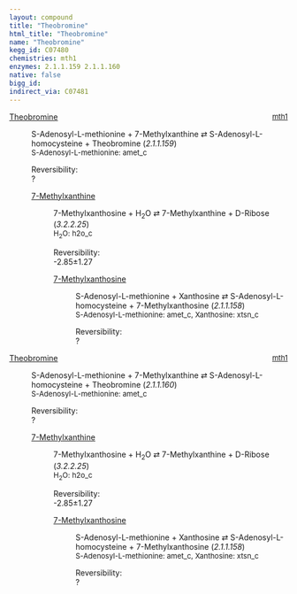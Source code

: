 ```yaml
---
layout: compound
title: "Theobromine"
html_title: "Theobromine"
name: "Theobromine"
kegg_id: C07480
chemistries: mth1
enzymes: 2.1.1.159 2.1.1.160
native: false
bigg_id:
indirect_via: C07481
---
```

<dl><dt class='rs-product'><a href='{{ site.url }}{{ site.baseurl }}/compounds/C07480' class='link-dark' data-bs-toggle='tooltip' data-bs-html='true' data-bs-title='KEGG: C07480'>Theobromine</a><span style='float: right; max-width: 40%'><a href='{{ site.url }}{{ site.baseurl }}/chemistries/mth1' class='link-dark opacity-50' style='font-size: small; word-wrap: anywhere;'>mth1</a></span></dt><dd><p>S-Adenosyl-L-methionine + 7-Methylxanthine &#8644; S-Adenosyl-L-homocysteine + Theobromine (<i>2.1.1.159</i>)<br /><span style='font-size: small;'><span data-bs-toggle='tooltip' data-bs-html='true' data-bs-title='KEGG: C00019'>S-Adenosyl-L-methionine</span>: amet_c</span><br /><div class="reversibility_info">Reversibility: <div class="progress"><div class="progress-bar bg-light" role="progressbar" style="width: 100%" aria-valuenow="0" aria-valuemin="0" aria-valuemax="100"></div></div><span>?</span><div class="progress"><div class="progress-bar bg-light" role="progressbar" style="width: 100%" aria-valuenow="0" aria-valuemin="0" aria-valuemax="10"></div></div></div></p><dl><dt><a href='{{ site.url }}{{ site.baseurl }}/compounds/C16353' class='link-dark' data-bs-toggle='tooltip' data-bs-html='true' data-bs-title='KEGG: C16353'>7-Methylxanthine</a><span style='float: right; max-width: 40%'><a href='{{ site.url }}{{ site.baseurl }}/chemistries/None' class='link-dark opacity-50' style='font-size: small; word-wrap: anywhere;'></a></span></dt><dd><p>7-Methylxanthosine + H<sub>2</sub>O &#8644; 7-Methylxanthine + D-Ribose (<i>3.2.2.25</i>)<br /><span style='font-size: small;'><span data-bs-toggle='tooltip' data-bs-html='true' data-bs-title='KEGG: C00001'>H<sub>2</sub>O</span>: h2o_c</span><br /><div class="reversibility_info">Reversibility: <div class="progress" style="flex-direction: row-reverse;"><div class="progress-bar bg-success" role="progressbar" style="width: 28.46%" aria-valuenow="-2.8458156864449307" aria-valuemin="0" aria-valuemax="10"></div><div class="progress-bar bg-warning" role="progressbar" style="width: 12.70%" aria-valuenow="-2.8458156864449307" aria-valuemin="0" aria-valuemax="10"></div></div><span>-2.85&plusmn;1.27</span><div class="progress"><div class="progress-bar bg-danger" role="progressbar" style="width: 0%" aria-valuenow="-2.8458156864449307" aria-valuemin="0" aria-valuemax="10"></div></div></div></p><dl><dt><a href='{{ site.url }}{{ site.baseurl }}/compounds/C16352' class='link-dark' data-bs-toggle='tooltip' data-bs-html='true' data-bs-title='KEGG: C16352'>7-Methylxanthosine</a><span style='float: right; max-width: 40%'><a href='{{ site.url }}{{ site.baseurl }}/chemistries/None' class='link-dark opacity-50' style='font-size: small; word-wrap: anywhere;'></a></span></dt><dd><p>S-Adenosyl-L-methionine + Xanthosine &#8644; S-Adenosyl-L-homocysteine + 7-Methylxanthosine (<i>2.1.1.158</i>)<br /><span style='font-size: small;'><span data-bs-toggle='tooltip' data-bs-html='true' data-bs-title='KEGG: C00019'>S-Adenosyl-L-methionine</span>: amet_c, <span data-bs-toggle='tooltip' data-bs-html='true' data-bs-title='KEGG: C01762'>Xanthosine</span>: xtsn_c</span><br /><div class="reversibility_info">Reversibility: <div class="progress"><div class="progress-bar bg-light" role="progressbar" style="width: 100%" aria-valuenow="0" aria-valuemin="0" aria-valuemax="100"></div></div><span>?</span><div class="progress"><div class="progress-bar bg-light" role="progressbar" style="width: 100%" aria-valuenow="0" aria-valuemin="0" aria-valuemax="10"></div></div></div></p><dl></dl></dd></dl></dd></dl></dd></dl><dl><dt class='rs-product'><a href='{{ site.url }}{{ site.baseurl }}/compounds/C07480' class='link-dark' data-bs-toggle='tooltip' data-bs-html='true' data-bs-title='KEGG: C07480'>Theobromine</a><span style='float: right; max-width: 40%'><a href='{{ site.url }}{{ site.baseurl }}/chemistries/mth1' class='link-dark opacity-50' style='font-size: small; word-wrap: anywhere;'>mth1</a></span></dt><dd><p>S-Adenosyl-L-methionine + 7-Methylxanthine &#8644; S-Adenosyl-L-homocysteine + Theobromine (<i>2.1.1.160</i>)<br /><span style='font-size: small;'><span data-bs-toggle='tooltip' data-bs-html='true' data-bs-title='KEGG: C00019'>S-Adenosyl-L-methionine</span>: amet_c</span><br /><div class="reversibility_info">Reversibility: <div class="progress"><div class="progress-bar bg-light" role="progressbar" style="width: 100%" aria-valuenow="0" aria-valuemin="0" aria-valuemax="100"></div></div><span>?</span><div class="progress"><div class="progress-bar bg-light" role="progressbar" style="width: 100%" aria-valuenow="0" aria-valuemin="0" aria-valuemax="10"></div></div></div></p><dl><dt><a href='{{ site.url }}{{ site.baseurl }}/compounds/C16353' class='link-dark' data-bs-toggle='tooltip' data-bs-html='true' data-bs-title='KEGG: C16353'>7-Methylxanthine</a><span style='float: right; max-width: 40%'><a href='{{ site.url }}{{ site.baseurl }}/chemistries/None' class='link-dark opacity-50' style='font-size: small; word-wrap: anywhere;'></a></span></dt><dd><p>7-Methylxanthosine + H<sub>2</sub>O &#8644; 7-Methylxanthine + D-Ribose (<i>3.2.2.25</i>)<br /><span style='font-size: small;'><span data-bs-toggle='tooltip' data-bs-html='true' data-bs-title='KEGG: C00001'>H<sub>2</sub>O</span>: h2o_c</span><br /><div class="reversibility_info">Reversibility: <div class="progress" style="flex-direction: row-reverse;"><div class="progress-bar bg-success" role="progressbar" style="width: 28.46%" aria-valuenow="-2.8458156864449307" aria-valuemin="0" aria-valuemax="10"></div><div class="progress-bar bg-warning" role="progressbar" style="width: 12.70%" aria-valuenow="-2.8458156864449307" aria-valuemin="0" aria-valuemax="10"></div></div><span>-2.85&plusmn;1.27</span><div class="progress"><div class="progress-bar bg-danger" role="progressbar" style="width: 0%" aria-valuenow="-2.8458156864449307" aria-valuemin="0" aria-valuemax="10"></div></div></div></p><dl><dt><a href='{{ site.url }}{{ site.baseurl }}/compounds/C16352' class='link-dark' data-bs-toggle='tooltip' data-bs-html='true' data-bs-title='KEGG: C16352'>7-Methylxanthosine</a><span style='float: right; max-width: 40%'><a href='{{ site.url }}{{ site.baseurl }}/chemistries/None' class='link-dark opacity-50' style='font-size: small; word-wrap: anywhere;'></a></span></dt><dd><p>S-Adenosyl-L-methionine + Xanthosine &#8644; S-Adenosyl-L-homocysteine + 7-Methylxanthosine (<i>2.1.1.158</i>)<br /><span style='font-size: small;'><span data-bs-toggle='tooltip' data-bs-html='true' data-bs-title='KEGG: C00019'>S-Adenosyl-L-methionine</span>: amet_c, <span data-bs-toggle='tooltip' data-bs-html='true' data-bs-title='KEGG: C01762'>Xanthosine</span>: xtsn_c</span><br /><div class="reversibility_info">Reversibility: <div class="progress"><div class="progress-bar bg-light" role="progressbar" style="width: 100%" aria-valuenow="0" aria-valuemin="0" aria-valuemax="100"></div></div><span>?</span><div class="progress"><div class="progress-bar bg-light" role="progressbar" style="width: 100%" aria-valuenow="0" aria-valuemin="0" aria-valuemax="10"></div></div></div></p><dl></dl></dd></dl></dd></dl></dd></dl>